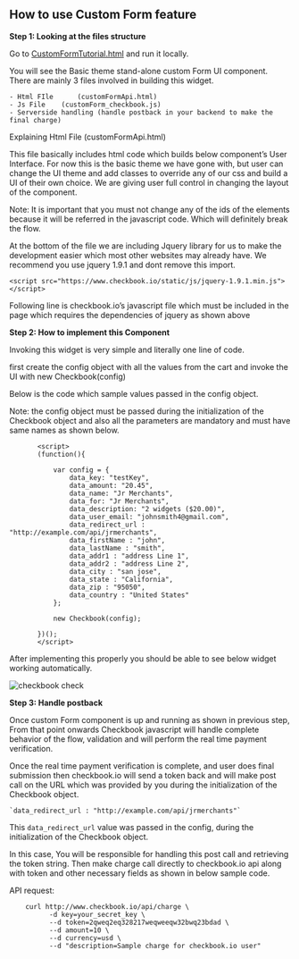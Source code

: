 How to use Custom Form feature 
------

 **Step 1: Looking at the files structure**

   Go to [CustomFormTutorial.html][2] and run it locally.


   You will see the Basic theme stand-alone custom Form UI component. There are mainly 3 files involved in building this widget.
   
    - Html FIle      (customFormApi.html)
    - Js File    (customForm_checkbook.js)
    - Serverside handling (handle postback in your backend to make the final charge)  
   

   Explaining Html File      (customFormApi.html)
   
   This file basically includes html code which builds below component’s User Interface. For now this is the basic theme we have gone with, but user can change the UI theme and add classes to override any of our css and build a UI of their own choice. We are giving user full control in changing the layout of the component.
   
   Note: It is important that you must not change any of the ids of the elements because it will be referred in the javascript code. Which will definitely break the flow.
   
   At the bottom of the file we are including Jquery library for us to make the development easier which most other websites may already have. We recommend you use jquery 1.9.1 and dont remove this import. 
   
   `<script src="https://www.checkbook.io/static/js/jquery-1.9.1.min.js"></script>`
   
   
   Following line is checkbook.io’s javascript file which must be included in the page which requires the dependencies of jquery as shown above
   
   <script src="https://www.checkbook.io/static/api/customForm_checkbook.js"></script>


 **Step 2: How to implement this Component**

   Invoking this widget is very simple and literally one line of code.
   
   first create the config object with all the values from the cart and invoke the UI with new Checkbook(config)
   
   Below is the code which sample values passed in the config object.
   
   Note: the config object must be passed during the initialization of the Checkbook object and also all the parameters are mandatory and must have same names as shown below.
   
   
           <script>
           (function(){
               
               var config = {
                   data_key: "testKey",
                   data_amount: "20.45",
                   data_name: "Jr Merchants",
                   data_for: "Jr Merchants",
                   data_description: "2 widgets ($20.00)",
                   data_user_email: "johnsmith4@gmail.com",
                   data_redirect_url : "http://example.com/api/jrmerchants",  
                   data_firstName : "john",
                   data_lastName : "smith",
                   data_addr1 : "address Line 1",
                   data_addr2 : "address Line 2",
                   data_city : "san jose",
                   data_state : "California",
                   data_zip : "95050",
                   data_country : "United States"
               };
               
               new Checkbook(config);
               
           })();
           </script>
   
   
   
   After implementing this properly you should be able to see below widget working automatically.


![checkbook check][1]


 **Step 3: Handle postback**

Once custom Form component is up and running as shown in previous step, From that point onwards Checkbook javascript will handle complete behavior of the flow, validation and will perform the real time payment verification.
    
Once the real time payment verification is complete, and user does final submission then checkbook.io will send a token back and will make post call on the URL which was provided by you during the initialization of the Checkbook object.
    
    `data_redirect_url : "http://example.com/api/jrmerchants"`
    
This `data_redirect_url` value was passed in the config, during the initialization of the Checkbook object. 
    
In this case, You will be responsible for handling this post call and retrieving the token string. Then make charge call directly to checkbook.io api along with token and other necessary fields as shown in below sample code.
    
API request:

        curl http://www.checkbook.io/api/charge \ 
              -d key=your_secret_key \ 
              --d token=2qweq2eq328217weqweeqw32bwq23bdad \
              --d amount=10 \ 
              --d currency=usd \ 
              --d "description=Sample charge for checkbook.io user"




  [1]: http://i.stack.imgur.com/X5C54.png
  [2]: https://github.com/checkbookio/api/blob/master/CustomFormTutorial.html   

